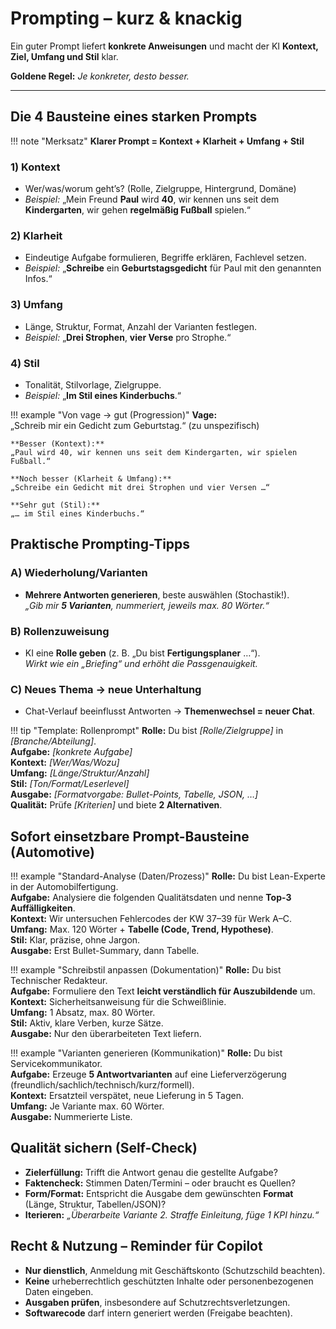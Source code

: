 # Prompting – kurz & knackig

Ein guter Prompt liefert **konkrete Anweisungen** und macht der KI **Kontext, Ziel, Umfang und Stil** klar.  

**Goldene Regel:** *Je konkreter, desto besser.*

---

## Die 4 Bausteine eines starken Prompts

!!! note "Merksatz"
    **Klarer Prompt = Kontext + Klarheit + Umfang + Stil**

### 1) Kontext
- Wer/was/worum geht’s? (Rolle, Zielgruppe, Hintergrund, Domäne)
- *Beispiel:* „Mein Freund **Paul** wird **40**, wir kennen uns seit dem **Kindergarten**, wir gehen **regelmäßig Fußball** spielen.“

### 2) Klarheit
- Eindeutige Aufgabe formulieren, Begriffe erklären, Fachlevel setzen.
- *Beispiel:* „**Schreibe** ein **Geburtstagsgedicht** für Paul mit den genannten Infos.“

### 3) Umfang
- Länge, Struktur, Format, Anzahl der Varianten festlegen.
- *Beispiel:* „**Drei Strophen**, **vier Verse** pro Strophe.“

### 4) Stil
- Tonalität, Stilvorlage, Zielgruppe.
- *Beispiel:* „**Im Stil eines Kinderbuchs**.“

!!! example "Von vage → gut (Progression)"
    **Vage:**  
    „Schreib mir ein Gedicht zum Geburtstag.“ (zu unspezifisch)

    **Besser (Kontext):**  
    „Paul wird 40, wir kennen uns seit dem Kindergarten, wir spielen Fußball.“ 

    **Noch besser (Klarheit & Umfang):**  
    „Schreibe ein Gedicht mit drei Strophen und vier Versen …“

    **Sehr gut (Stil):**  
    „… im Stil eines Kinderbuchs.“


## Praktische Prompting-Tipps

### A) Wiederholung/Varianten
- **Mehrere Antworten generieren**, beste auswählen (Stochastik!).  
  *„Gib mir **5 Varianten**, nummeriert, jeweils max. 80 Wörter.“*

### B) Rollenzuweisung
- KI eine **Rolle geben** (z. B. „Du bist **Fertigungsplaner** …“).  
  *Wirkt wie ein „Briefing“ und erhöht die Passgenauigkeit.* 

### C) Neues Thema → neue Unterhaltung
- Chat-Verlauf beeinflusst Antworten → **Themenwechsel = neuer Chat**.

!!! tip "Template: Rollenprompt"
    **Rolle:** Du bist _[Rolle/Zielgruppe]_ in _[Branche/Abteilung]_.  
    **Aufgabe:** _[konkrete Aufgabe]_  
    **Kontext:** _[Wer/Was/Wozu]_  
    **Umfang:** _[Länge/Struktur/Anzahl]_  
    **Stil:** _[Ton/Format/Leserlevel]_  
    **Ausgabe:** _[Formatvorgabe: Bullet-Points, Tabelle, JSON, …]_  
    **Qualität:** Prüfe _[Kriterien]_ und biete **2 Alternativen**.

## Sofort einsetzbare Prompt-Bausteine (Automotive)

!!! example "Standard-Analyse (Daten/Prozess)"
    **Rolle:** Du bist Lean-Experte in der Automobilfertigung.  
    **Aufgabe:** Analysiere die folgenden Qualitätsdaten und nenne **Top-3 Auffälligkeiten**.  
    **Kontext:** Wir untersuchen Fehlercodes der KW 37–39 für Werk A–C.  
    **Umfang:** Max. 120 Wörter + **Tabelle (Code, Trend, Hypothese)**.  
    **Stil:** Klar, präzise, ohne Jargon.  
    **Ausgabe:** Erst Bullet-Summary, dann Tabelle.

!!! example "Schreibstil anpassen (Dokumentation)"
    **Rolle:** Du bist Technischer Redakteur.  
    **Aufgabe:** Formuliere den Text **leicht verständlich für Auszubildende** um.  
    **Kontext:** Sicherheitsanweisung für die Schweißlinie.  
    **Umfang:** 1 Absatz, max. 80 Wörter.  
    **Stil:** Aktiv, klare Verben, kurze Sätze.  
    **Ausgabe:** Nur den überarbeiteten Text liefern.

!!! example "Varianten generieren (Kommunikation)"
    **Rolle:** Du bist Servicekommunikator.  
    **Aufgabe:** Erzeuge **5 Antwortvarianten** auf eine Lieferverzögerung (freundlich/sachlich/technisch/kurz/formell).  
    **Kontext:** Ersatzteil verspätet, neue Lieferung in 5 Tagen.  
    **Umfang:** Je Variante max. 60 Wörter.  
    **Ausgabe:** Nummerierte Liste.

## Qualität sichern (Self-Check)

- **Zielerfüllung:** Trifft die Antwort genau die gestellte Aufgabe?  
- **Faktencheck:** Stimmen Daten/Termini – oder braucht es Quellen?  
- **Form/Format:** Entspricht die Ausgabe dem gewünschten **Format** (Länge, Struktur, Tabellen/JSON)?  
- **Iterieren:** *„Überarbeite Variante 2. Straffe Einleitung, füge 1 KPI hinzu.“*

## Recht & Nutzung – Reminder für Copilot
- **Nur dienstlich**, Anmeldung mit Geschäftskonto (Schutzschild beachten).  
- **Keine** urheberrechtlich geschützten Inhalte oder personenbezogenen Daten eingeben.  
- **Ausgaben prüfen**, insbesondere auf Schutzrechtsverletzungen.  
- **Softwarecode** darf intern generiert werden (Freigabe beachten).
